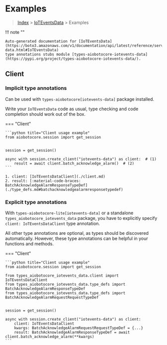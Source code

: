 # Examples

> [Index](../README.md) > [IoTEventsData](./README.md) > Examples

!!! note ""

    Auto-generated documentation for [IoTEventsData](https://boto3.amazonaws.com/v1/documentation/api/latest/reference/services/iotevents-data.html#IoTEventsData)
    type annotations stubs module [types-aiobotocore-iotevents-data](https://pypi.org/project/types-aiobotocore-iotevents-data/).

## Client

### Implicit type annotations

Can be used with `types-aiobotocore[iotevents-data]` package installed.

Write your `IoTEventsData` code as usual,
type checking and code completion should work out of the box.



=== "Client"

    ```python title="Client usage example"
    from aiobotocore.session import get_session


    session = get_session()

    async with session.create_client("iotevents-data") as client:  # (1)
        result = await client.batch_acknowledge_alarm()  # (2)
    ```

    1. client: [IoTEventsDataClient](./client.md)
    2. result: [:material-code-braces: BatchAcknowledgeAlarmResponseTypeDef](./type_defs.md#batchacknowledgealarmresponsetypedef) 






### Explicit type annotations

With `types-aiobotocore-lite[iotevents-data]`
or a standalone `types_aiobotocore_iotevents_data` package, you have to explicitly specify
`client: IoTEventsDataClient` type annotation.

All other type annotations are optional, as types should be discovered automatically.
However, these type annotations can be helpful in your functions and methods.


=== "Client"

    ```python title="Client usage example"
    from aiobotocore.session import get_session

    from types_aiobotocore_iotevents_data.client import IoTEventsDataClient
    from types_aiobotocore_iotevents_data.type_defs import BatchAcknowledgeAlarmResponseTypeDef
    from types_aiobotocore_iotevents_data.type_defs import BatchAcknowledgeAlarmRequestRequestTypeDef


    session = get_session()

    async with session.create_client("iotevents-data") as client:
        client: IoTEventsDataClient
        kwargs: BatchAcknowledgeAlarmRequestRequestTypeDef = {...}
        result: BatchAcknowledgeAlarmResponseTypeDef = await client.batch_acknowledge_alarm(**kwargs)
    ```




